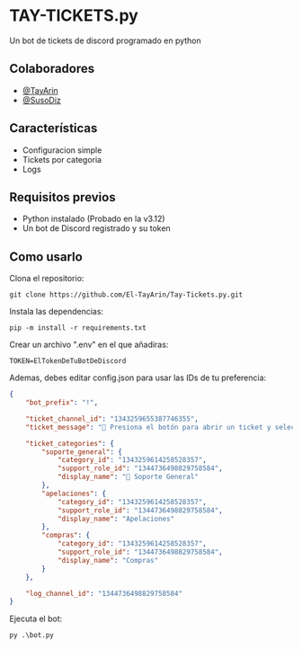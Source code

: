 
# TAY-TICKETS.py

Un bot de tickets de discord programado en python


## Colaboradores

- [@TayArin](https://github.com/El-TayArin)
- [@SusoDiz](https://github.com/SusoDiz)


## Características

- Configuracion simple
- Tickets por categoria
- Logs


## Requisitos previos

- Python instalado (Probado en la v3.12)
- Un bot de Discord registrado y su token 


## Como usarlo

Clona el repositorio:
```
git clone https://github.com/El-TayArin/Tay-Tickets.py.git
```

Instala las dependencias:
```
pip -m install -r requirements.txt
```

Crear un archivo ".env" en el que añadiras:
```plaintext # .env
TOKEN=ElTokenDeTuBotDeDiscord
```
Ademas, debes editar config.json para usar las IDs de tu preferencia:
```json
{
    "bot_prefix": "!",

    "ticket_channel_id": "1343259655387746355",
    "ticket_message": "🎫 Presiona el botón para abrir un ticket y seleccionar la categoría.",

    "ticket_categories": {
        "soporte_general": {
            "category_id": "1343259614258528357",
            "support_role_id": "1344736498829758584",
            "display_name": "🔧 Soporte General"
        },
        "apelaciones": {
            "category_id": "1343259614258528357",
            "support_role_id": "1344736498829758584",
            "display_name": "Apelaciones"
        },
        "compras": {
            "category_id": "1343259614258528357",
            "support_role_id": "1344736498829758584",
            "display_name": "Compras"
        }
    },

    "log_channel_id": "1344736498829758584"
}
```

Ejecuta el bot:
```
py .\bot.py
```
